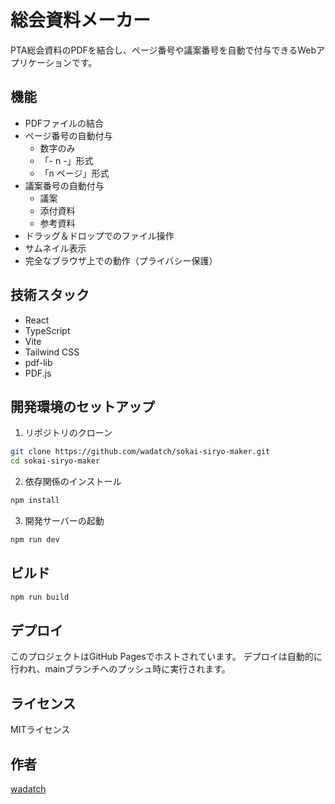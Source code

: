 # 総会資料メーカー

PTA総会資料のPDFを結合し、ページ番号や議案番号を自動で付与できるWebアプリケーションです。

## 機能

- PDFファイルの結合
- ページ番号の自動付与
  - 数字のみ
  - 「- n -」形式
  - 「n ページ」形式
- 議案番号の自動付与
  - 議案
  - 添付資料
  - 参考資料
- ドラッグ＆ドロップでのファイル操作
- サムネイル表示
- 完全なブラウザ上での動作（プライバシー保護）

## 技術スタック

- React
- TypeScript
- Vite
- Tailwind CSS
- pdf-lib
- PDF.js

## 開発環境のセットアップ

1. リポジトリのクローン
```bash
git clone https://github.com/wadatch/sokai-siryo-maker.git
cd sokai-siryo-maker
```

2. 依存関係のインストール
```bash
npm install
```

3. 開発サーバーの起動
```bash
npm run dev
```

## ビルド

```bash
npm run build
```

## デプロイ

このプロジェクトはGitHub Pagesでホストされています。
デプロイは自動的に行われ、mainブランチへのプッシュ時に実行されます。

## ライセンス

MITライセンス

## 作者

[wadatch](https://github.com/wadatch)
